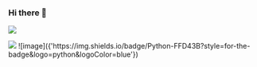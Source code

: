 ### Hi there 👋

<img src="{https://img.shields.io/badge/Python-FFD43B?style=for-the-badge&logo=python&logoColor=blue
}" />

<img src="{	https://img.shields.io/badge/Django-092E20?style=for-the-badge&logo=django&logoColor=green}" />
![image]({'https://img.shields.io/badge/Python-FFD43B?style=for-the-badge&logo=python&logoColor=blue'})
